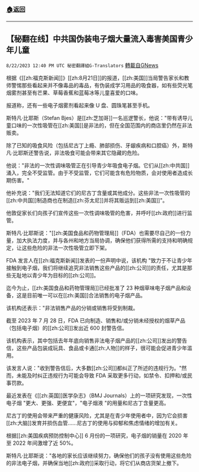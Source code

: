 ###  [:house:返回](README.md)
---


## 【秘翻在线】中共国伪装电子烟大量流入毒害美国青少年儿童
`8/22/2023 12:40 PM UTC 秘密翻譯組G-Translators` [轉載自GNews](https://gnews.org/articles/1583170)

根据《[[zh:福克斯新闻]]》[[zh:8月21日]]的报道，[[zh:美国]]当局警告家长和教师警惕那些看起来并不像毒品的毒品，有伪装成学习用品的吸食器，如有些荧光笔烟雾剂甚至有芒果、草莓香蕉和蓝莓冰等儿童喜爱的口味。

报道称，还有一些电子烟雾剂看起来像 U 盘、圆珠笔甚至手机。

斯特凡·比耶斯（Stefan Bjes）是[[zh:芝加哥]]一名巡逻警长，他说："带有诱导儿童口味的一次性吸管在[[zh:美国]]是非法的，但在全国范围内的商店里仍然在非法贩卖。

除了已知的吸食风险（包括尼古丁上瘾、肺部损伤、牙龈疾病和口腔癌）外，斯特凡·比耶斯还警告说，非法吸食可能会带来其它隐藏的危险。

他说："非法的一次性调味吸管正在引导青少年吸食电子烟。它们从[[zh:中共国]]涌入，完全不受监管。由于不受监管，它们可能含有危险物质，会对使用者造成长期伤害。"

他补充说："我们无法知道它们的尼古丁含量或其他成分。这些非法一次性吸管的[[zh:中共国]]制造商也在制造[[zh:芬太尼]]并将其贩运到[[zh:美国]]"。

他敦促家长们向孩子们宣传这些一次性调味吸管的危害，并呼吁[[zh:政府]]进行监管。

斯特凡·比耶斯说："[[zh:美国食品和药物管理局]]（FDA）也需要尽自己的一份力量，加大执法力度，并与各州和地方当局协调，确保他们获得所需的支持和明确规定，让这些危险的非法一次性吸管立即下架。

FDA 发言人在[[zh:福克斯新闻]]发表的一份声明中说，该机构 "致力于不让青少年接触到电子烟，我们将继续追究非法销售这些产品的[[zh:公司]]的责任，尤其是那些无耻地以青少年为目标的[[zh:公司]]。

迄今为止，[[zh:美国食品和药物管理局]]已经批准了 23 种烟草味电子烟产品和设备，这是目前唯一可以在[[zh:美国]]合法销售的电子烟产品。

该机构还表示："非法销售产品的分销或销售将受到制裁。

截至 2023 年 7 月 28 日，FDA 已向制造、销售和/或分销未经授权的烟草产品（包括电子烟）的[[zh:公司]]发出近 600 封警告信。

该机构表示，其中包括去年年底向销售非法电子烟产品的[[zh:公司]]发出的警告信，这些产品包装成玩具、食品或卡通[[zh:人物]]的样子，很可能会促进青少年滥用。

该发言人说："收到警告信后，大多数[[zh:公司]]都纠正了所述的违规行为。"然而，未能及时纠正违规行为可能会导致 FDA 采取更多行动，如禁令、扣押和/或民事罚款。

最近发表在《[[zh:英国]]医学杂志》（BMJ Journals）上的一项研究发现，一次性电子烟 "更大、更强、更便宜"，"电子烟液 "的用量和尼古丁含量更高。

尼古丁的使用会带来严重的健康风险，尤其是在青少年使用者中，因为它会损害[[zh:大脑]]发育并损伤血管......尼古丁的使用与抑郁和焦虑情绪的增加有关。

根据[[zh:美国疾病预防控制中心]] 6 月份的一项研究，电子烟的销量在 2020 年至 2022 年间激增了近 50%。

斯特凡·比耶斯说："各地的家长应该继续努力，确保他们的孩子没有使用这些危险的非法电子烟，并确保当地[[zh:政府]]采取行动，将它们从商店货架上撤下。
